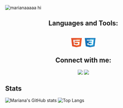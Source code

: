 ![marianaaaaa hi](https://github.com/user-attachments/assets/3a6b8187-3501-4a66-8099-037dd28c39d4)


<!--![Visitor Count](https://profile-counter.glitch.me/MarianaAa01/count.svg)-->
<h2 align="center">Languages and Tools:</h2>  

<div align="center" style="display: inline_block"><br>
  <img align="center" alt="Mari-HTML" height="30" width="40" src="https://raw.githubusercontent.com/devicons/devicon/master/icons/html5/html5-original.svg">
  <img align="center" alt="Mari-CSS" height="30" width="40" src="https://raw.githubusercontent.com/devicons/devicon/master/icons/css3/css3-original.svg">
</div>

<h2 align="center">Connect with me:</h2>
<div align="center"> 
  <a href = "mailto:marianaa.sc.03@gmail.com"><img src="https://img.shields.io/badge/Gmail-D14836?style=for-the-badge&logo=gmail&logoColor=white" target="_blank"></a>
  <a href="https://www.linkedin.com/in/mariana-carvalho-841192297/" target="_blank"><img src="https://img.shields.io/badge/LinkedIn-0077B5?style=for-the-badge&logo=linkedin&logoColor=white" target="_blank"></a> 
</div>

## Stats
![Mariana's GitHub stats](https://github-readme-stats.vercel.app/api?username=MarianaAa01&theme=vue-dark)
![Top Langs](https://github-readme-stats.vercel.app/api/top-langs/?username=MarianaAa01&hide_progress=true&theme=vue-dark)
